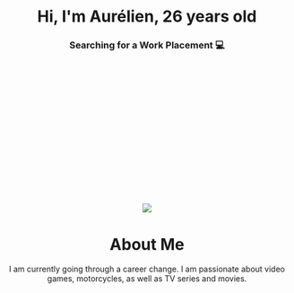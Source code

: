 <div align="center">
  <h1>Hi, I'm Aurélien, 26 years old</h1>

  <h3>Searching for a Work Placement 💻</h3>  
  <p style="padding-top: 50px;">
    <a href="https://skillicons.dev">
      <img style="margin-top: 200px;" src="https://skillicons.dev/icons?i=c,html,css,php,mysql,js" />
    </a>
  </p>

  <h1>About Me</h1>
  I am currently going through a career change. I am passionate about video games, motorcycles, as well as TV series and movies.
</div>
